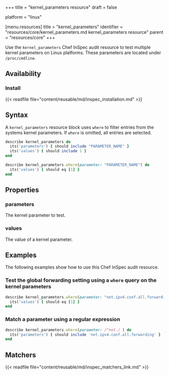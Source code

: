 +++
title = "kernel_parameters resource"
draft = false

platform = "linux"

[menu.resources]
    title = "kernel_parameters"
    identifier = "resources/core/kernel_parameters.md kernel_parameters resource"
    parent = "resources/core"
+++

Use the `kernel_parameters` Chef InSpec audit resource to test multiple kernel parameters on Linux platforms.
These parameters are located under `/proc/cmdline`.

## Availability

### Install

{{< readfile file="content/reusable/md/inspec_installation.md" >}}

## Syntax

A `kernel_parameters` resource block uses `where` to filter entries from the systems kernel parameters. If `where` is omitted, all entries are selected.

```ruby
describe kernel_parameters do
  its('parameters') { should include "PARAMETER_NAME" }
  its('values') { should include 1 }
end

describe kernel_parameters.where(parameter: "PARAMETER_NAME") do
  its('values') { should eq [1] }
end
```

## Properties

### parameters

The kernel parameter to test.

### values

The value of a kernel parameter.

## Examples

The following examples show how to use this Chef InSpec audit resource.

### Test the global forwarding setting using a `where` query on the kernel parameters

```ruby
describe kernel_parameters.where(parameter: "net.ipv4.conf.all.forwarding") do
  its('values') { should eq [1] }
end
```

### Match a parameter using a regular expression

```ruby
describe kernel_parameters.where(parameter: /^net./ ) do
  its('parameters') { should include 'net.ipv4.conf.all.forwarding' }
end
```

## Matchers

{{< readfile file="content/reusable/md/inspec_matchers_link.md" >}}
